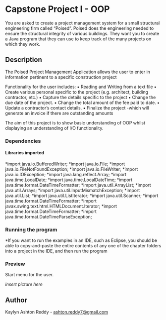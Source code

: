 
#  Capstone Project I - OOP

You are asked to create a project management system for a small structural engineering firm called “Poised”. Poised does the engineering needed to ensure the structural integrity of various buildings. They want you to create a Java program that they can use to keep track of the many projects on which they work.

## Description

The Poised Project Management Application allows the user to enter in information pertinent to a specific construction project 

Functionality for the user includes:
	▪ Reading and Writing from a text file
	▪ Create various personal specific to the project  (e.g. architect,
		building contractor, etc.)
	▪ Capture the details specific to the project
	▪ Change the due date of the project.
	▪ Change the total amount of the fee paid to date.
	▪ Update a contractor’s contact details.
	▪ Finalize the project -which will generate an invoice if there are outstanding amounts

The aim of this project is to show basic understanding of OOP whilst displaying an understanding of I/O functionality.

### Dependencies
#### Libraries imported
*import java.io.BufferedWriter;
*import java.io.File;
*import java.io.FileNotFoundException;
*import java.io.FileWriter;
*import java.io.IOException;
*import java.lang.reflect.Array;
*import java.time.LocalDate;
*import java.time.LocalDateTime;
*import java.time.format.DateTimeFormatter;
*import java.util.ArrayList;
*import java.util.Arrays;
*import java.util.InputMismatchException;
*import java.util.List;
*import java.util.ListIterator;
*import java.util.Scanner;
*import java.time.format.DateTimeFormatter;
*import javax.swing.text.html.HTMLDocument.Iterator;
*import java.time.format.DateTimeFormatter;
*import java.time.format.DateTimeParseException;

### Running the program

*If you want to run the examples in an IDE, such as Eclipse, you should
be able to copy-and-paste the entire contents of any one of the chapter folders
into a project in the IDE, and then run the program

### Preview
Start menu for the user.

*insert picture here*

## Author

Kaylyn Ashton Reddy - ashton.reddy7@gmail.com